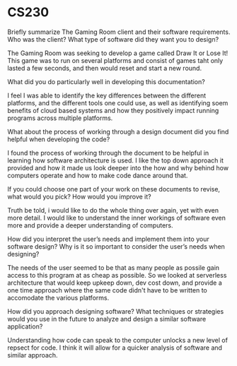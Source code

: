 # CS230

Briefly summarize The Gaming Room client and their software requirements. Who was the client? What type of software did they want you to design?

  The Gaming Room was seeking to develop a game called Draw It or Lose It! This game was to run on several platforms and consist of games taht only lasted
  a few seconds, and then would reset and start a new round. 

What did you do particularly well in developing this documentation?
  
  I feel I was able to identify the key differences between the different platforms, and the different tools one could use, as well as identifying 
  soem benefits of cloud based systems and how they positively impact running programs across multiple platforms. 

What about the process of working through a design document did you find helpful when developing the code?

  I found the process of working through the document to be helpful in learning how software architecture is used. I like the top down approach it provided
  and how it made us look deeper into the how and why behind how computers operate and how to make code dance around that. 

If you could choose one part of your work on these documents to revise, what would you pick? How would you improve it?
  
  Truth be told, i would like to do the whole thing over again, yet with even more detail. I would like to understand the inner workings of software even more
  and provide a deeper understanding of computers. 
  
How did you interpret the user’s needs and implement them into your software design? Why is it so important to consider the user’s needs when designing?

  The needs of the user seemed to be that as many people as possile gain access to this program at as cheap as possible. So we looked at serverless architecture 
  that would keep upkeep down, dev cost down, and provide a one time approach where the same code didn't have to be written to accomodate the various platforms. 

How did you approach designing software? What techniques or strategies would you use in the future to analyze and design a similar software application?

  Understanding how code can speak to the computer unlocks a new level of repsect for code. I think it will allow for a quicker analysis of software and 
  similar approach. 
